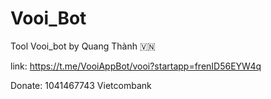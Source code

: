 # Vooi_Bot
Tool Vooi_bot by Quang Thành 🇻🇳

link: 
https://t.me/VooiAppBot/vooi?startapp=frenID56EYW4q

Donate:
1041467743
Vietcombank
